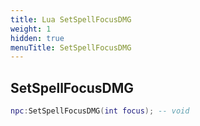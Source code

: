 ```yaml
---
title: Lua SetSpellFocusDMG
weight: 1
hidden: true
menuTitle: SetSpellFocusDMG
---
```

## SetSpellFocusDMG
```lua
npc:SetSpellFocusDMG(int focus); -- void
```